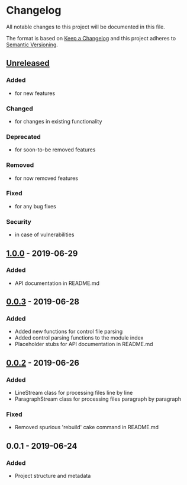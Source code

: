 # Changelog
All notable changes to this project will be documented in this file.

The format is based on [Keep a Changelog](http://keepachangelog.com/en/1.0.0/)
and this project adheres to [Semantic Versioning](http://semver.org/spec/v2.0.0.html).

## [Unreleased]
### Added
- for new features
### Changed
- for changes in existing functionality
### Deprecated
- for soon-to-be removed features
### Removed
- for now removed features
### Fixed
- for any bug fixes
### Security
- in case of vulnerabilities

## [1.0.0] - 2019-06-29
### Added
- API documentation in README.md

## [0.0.3] - 2019-06-28
### Added
- Added new functions for control file parsing
- Added control parsing functions to the module index
- Placeholder stubs for API documentation in README.md

## [0.0.2] - 2019-06-26
### Added
- LineStream class for processing files line by line
- ParagraphStream class for processing files paragraph by paragraph
### Fixed
- Removed spurious 'rebuild' cake command in README.md

## 0.0.1 - 2019-06-24
### Added
- Project structure and metadata

[Unreleased]: https://github.com/blinkdog/debian-control/compare/v1.0.0...HEAD
[1.0.0]: https://github.com/blinkdog/debian-control/compare/v0.0.3...v1.0.0
[0.0.3]: https://github.com/blinkdog/debian-control/compare/v0.0.2...v0.0.3
[0.0.2]: https://github.com/blinkdog/debian-control/compare/v0.0.1...v0.0.2
